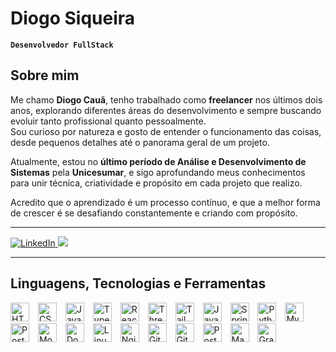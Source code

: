 # Diogo Siqueira

**`Desenvolvedor FullStack`**

##  Sobre mim

Me chamo **Diogo Cauã**, tenho trabalhado como **freelancer** nos últimos dois anos, explorando diferentes áreas do desenvolvimento e sempre buscando evoluir tanto profissional quanto pessoalmente.  
Sou curioso por natureza e gosto de entender o funcionamento das coisas, desde pequenos detalhes até o panorama geral de um projeto.

Atualmente, estou no **último período de Análise e Desenvolvimento de Sistemas** pela **Unicesumar**, e sigo aprofundando meus conhecimentos para unir técnica, criatividade e propósito em cada projeto que realizo.

Acredito que o aprendizado é um processo contínuo, e que a melhor forma de crescer é se desafiando constantemente e criando com propósito.

---

<p align="left">
  <a href="https://www.linkedin.com/in/diogosiqueira1918/" target="_blank">
    <img alt="LinkedIn" src="https://img.shields.io/badge/LinkedIn-0A66C2?style=for-the-badge&logo=linkedin&logoColor=white"/>
  </a>
  <img src="https://img.shields.io/badge/Freelancer%20Ativo-4CAF50?style=for-the-badge&logo=freelancer&logoColor=white"/>
</p>

---

##  Linguagens, Tecnologias e Ferramentas

<p align="left">
  <img title="HTML5" alt="HTML5" width="30px" style="padding-right:10px;" src="https://cdn.jsdelivr.net/gh/devicons/devicon@latest/icons/html5/html5-original.svg"/>
  <img title="CSS3" alt="CSS3" width="30px" style="padding-right:10px;" src="https://cdn.jsdelivr.net/gh/devicons/devicon@latest/icons/css3/css3-original.svg"/>
  <img title="JavaScript" alt="JavaScript" width="30px" style="padding-right:10px;" src="https://cdn.jsdelivr.net/gh/devicons/devicon@latest/icons/javascript/javascript-original.svg"/>
  <img title="TypeScript" alt="TypeScript" width="30px" style="padding-right:10px;" src="https://cdn.jsdelivr.net/gh/devicons/devicon@latest/icons/typescript/typescript-original.svg"/>
  <img title="React" alt="React" width="30px" style="padding-right:10px;" src="https://cdn.jsdelivr.net/gh/devicons/devicon@latest/icons/react/react-original.svg"/>
  <img title="Three.js / R3F" alt="Three.js" width="30px" style="padding-right:10px;" src="https://cdn.jsdelivr.net/gh/devicons/devicon@latest/icons/threejs/threejs-original.svg"/>
  <img title="TailwindCSS" alt="TailwindCSS" width="30px" style="padding-right:10px;" src="https://cdn.jsdelivr.net/gh/devicons/devicon@latest/icons/tailwindcss/tailwindcss-original.svg"/>
  <img title="Java" alt="Java" width="30px" style="padding-right:10px;" src="https://cdn.jsdelivr.net/gh/devicons/devicon@latest/icons/java/java-original.svg"/>
  <img title="Spring Boot" alt="Spring Boot" width="30px" style="padding-right:10px;" src="https://cdn.jsdelivr.net/gh/devicons/devicon@latest/icons/spring/spring-original.svg"/>
  <img title="Python" alt="Python" width="30px" style="padding-right:10px;" src="https://cdn.jsdelivr.net/gh/devicons/devicon@latest/icons/python/python-original.svg"/>
  <img title="MySQL" alt="MySQL" width="30px" style="padding-right:10px;" src="https://cdn.jsdelivr.net/gh/devicons/devicon@latest/icons/mysql/mysql-original.svg"/>
  <img title="PostgreSQL" alt="PostgreSQL" width="30px" style="padding-right:10px;" src="https://cdn.jsdelivr.net/gh/devicons/devicon@latest/icons/postgresql/postgresql-original.svg"/>
  <img title="MongoDB" alt="MongoDB" width="30px" style="padding-right:10px;" src="https://cdn.jsdelivr.net/gh/devicons/devicon@latest/icons/mongodb/mongodb-original.svg"/>
  <img title="Docker" alt="Docker" width="30px" style="padding-right:10px;" src="https://cdn.jsdelivr.net/gh/devicons/devicon@latest/icons/docker/docker-original.svg"/>
  <img title="Linux" alt="Linux" width="30px" style="padding-right:10px;" src="https://cdn.jsdelivr.net/gh/devicons/devicon@latest/icons/linux/linux-original.svg"/>
  <img title="Nginx" alt="Nginx" width="30px" style="padding-right:10px;" src="https://cdn.jsdelivr.net/gh/devicons/devicon@latest/icons/nginx/nginx-original.svg"/>
  <img title="Git" alt="Git" width="30px" style="padding-right:10px;" src="https://cdn.jsdelivr.net/gh/devicons/devicon@latest/icons/git/git-original.svg"/>
  <img title="GitHub" alt="GitHub" width="30px" style="padding-right:10px;" src="https://cdn.jsdelivr.net/gh/devicons/devicon@latest/icons/github/github-original.svg"/>
  <img title="Postman" alt="Postman" width="30px" style="padding-right:10px;" src="https://cdn.jsdelivr.net/gh/devicons/devicon@latest/icons/postman/postman-original.svg"/>
  <img title="Maven" alt="Maven" width="30px" style="padding-right:10px;" src="https://cdn.jsdelivr.net/gh/devicons/devicon@latest/icons/maven/maven-original.svg"/>
  <img title="Grafana" alt="Grafana" width="30px" style="padding-right:10px;" src="https://cdn.jsdelivr.net/gh/devicons/devicon@latest/icons/grafana/grafana-original.svg"/>
  



